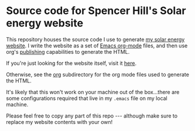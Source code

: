 # Source code for Spencer Hill's Solar energy website
This repository houses the source code I use to generate [my solar energy
website](https://www.prismaticindia.in/~shill/).  I write the website
as a set of [Emacs org-mode](http://orgmode.org/) files, and then use
org's [publishing](http://orgmode.org/manual/Publishing.html)
capabilities to generate the HTML.

If you're just looking for the website itself, visit it
[here](https://www.prismaticindia/~shill/).

Otherwise, see the
[org](https://github.com/spencerahill/my-website/tree/master/org)
subdirectory for the org mode files used to generate the HTML.

It's likely that this won't work on your machine out of the
box...there are some configurations required that live in my `.emacs`
file on my local machine.

Please feel free to copy any part of this repo --- although make sure
to replace my website contents with your own!

